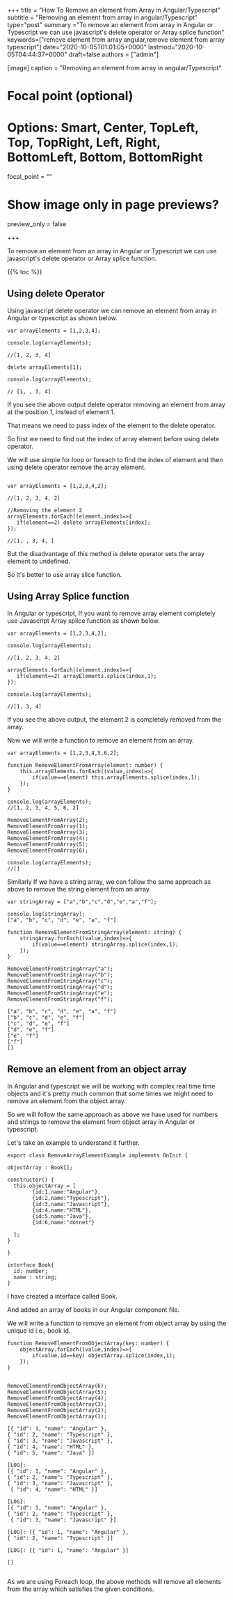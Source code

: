 +++
title = "How To Remove an element from Array in Angular/Typescript"
subtitle = "Removing an element from array in angular/Typescript"
type="post"
summary ="To remove an element from array in Angular or Typescript we can use javascript's delete operator or Array splice function"
keywords=["remove element from array angular,remove element from array typescript"]
date="2020-10-05T01:01:05+0000"
lastmod="2020-10-05T04:44:37+0000"
draft=false
authors = ["admin"]

[image]
  caption = "Removing an element from array in angular/Typescript"

  # Focal point (optional)
  # Options: Smart, Center, TopLeft, Top, TopRight, Left, Right, BottomLeft, Bottom, BottomRight
  focal_point = ""

  # Show image only in page previews?
  preview_only = false

+++

To remove an element from an array in Angular or Typescript we can use javascript's delete operator or Array splice function.

{{% toc %}}

## Using delete Operator

Using javascript delete operator we can remove an element from array in Angular or typescript as shown below.

```
var arrayElements = [1,2,3,4];

console.log(arrayElements);

//[1, 2, 3, 4] 

delete arrayElements[1];

console.log(arrayElements);

// [1, , 3, 4] 
```

If you see the above output delete operator removing an element from array at the position 1, instead of element 1.

That means we need to pass index of the element to the delete operator.

So first we need to find out the index of array element before using delete operator.

We will use simple for loop or foreach to find the index of element and then using delete operator remove the array element.

```

var arrayElements = [1,2,3,4,2];

//[1, 2, 3, 4, 2]

//Removing the element 2
arrayElements.forEach((element,index)=>{
   if(element==2) delete arrayElements[index];
});

//[1, , 3, 4, ] 

```

But the disadvantage of this method is delete operator sets the array element to undefined.

So it's better to use array slice function.

## Using Array Splice function

In Angular or typescript, If you want to remove array element completely use Javascript Array splice function as shown below.

```
var arrayElements = [1,2,3,4,2];

console.log(arrayElements);

//[1, 2, 3, 4, 2] 

arrayElements.forEach((element,index)=>{
   if(element==2) arrayElements.splice(index,1);
});

console.log(arrayElements);

//[1, 3, 4]
```

If you see the above output, the element 2 is completely removed from the array.

Now we will write a function to remove an element from an array.

```
var arrayElements = [1,2,3,4,5,6,2];

function RemoveElementFromArray(element: number) {
    this.arrayElements.forEach((value,index)=>{
        if(value==element) this.arrayElements.splice(index,1);
    });
}

console.log(arrayElements);
//[1, 2, 3, 4, 5, 6, 2] 

RemoveElementFromArray(2);
RemoveElementFromArray(1);
RemoveElementFromArray(3);
RemoveElementFromArray(4);
RemoveElementFromArray(5);
RemoveElementFromArray(6);

console.log(arrayElements);
//[]

```

Similarly If we have a string array, we can follow the same approach as above to remove the string element from an array.

```
var stringArray = ["a","b","c","d","e","a","f"];

console.log(stringArray);
["a", "b", "c", "d", "e", "a", "f"] 

function RemoveElementFromStringArray(element: string) {
    stringArray.forEach((value,index)=>{
        if(value==element) stringArray.splice(index,1);
    });
}

RemoveElementFromStringArray("a");
RemoveElementFromStringArray("b");
RemoveElementFromStringArray("c");
RemoveElementFromStringArray("d");
RemoveElementFromStringArray("e");
RemoveElementFromStringArray("f");

["a", "b", "c", "d", "e", "a", "f"] 
["b", "c", "d", "e", "f"] 
["c", "d", "e", "f"] 
["d", "e", "f"] 
["e", "f"] 
["f"]  
[] 

```

## Remove an element from an object array

In Angular and typescript we will be working with complex real time time objects and it's pretty much common that some times we might need to remove an element from the object array.

So we will follow the same approach as above we have used for numbers and strings to remove the element from object array in Angular or typescript.

Let's take an example to understand it further.

```
export class RemoveArrayElementExample implements OnInit {

objectArray : Book[];

constructor() { 
  this.objectArray = [
        {id:1,name:"Angular"},
        {id:2,name:"Typescript"},
        {id:3,name:"Javascript"},
        {id:4,name:"HTML"},
        {id:5,name:"Java"},
        {id:6,name:"dotnet"}

  ];
}

}

interface Book{
  id: number;
  name : string;
}
```

I have created a interface called Book. 

And added an array of books in our Angular component file.

We will write a function to remove an element from object array by using the unique id i.e., book id.

```
function RemoveElementFromObjectArray(key: number) {
    objectArray.forEach((value,index)=>{
        if(value.id==key) objectArray.splice(index,1);
    });
} 


RemoveElementFromObjectArray(6);
RemoveElementFromObjectArray(5);
RemoveElementFromObjectArray(4);
RemoveElementFromObjectArray(3);
RemoveElementFromObjectArray(2);
RemoveElementFromObjectArray(1);

[{ "id": 1, "name": "Angular" }, 
{ "id": 2, "name": "Typescript" }, 
{ "id": 3, "name": "Javascript" }, 
{ "id": 4, "name": "HTML" }, 
{ "id": 5, "name": "Java" }] 

[LOG]: 
[{ "id": 1, "name": "Angular" }, 
{ "id": 2, "name": "Typescript" }, 
{ "id": 3, "name": "Javascript" },
 { "id": 4, "name": "HTML" }] 

[LOG]: 
[{ "id": 1, "name": "Angular" }, 
{ "id": 2, "name": "Typescript" },
 { "id": 3, "name": "Javascript" }]

[LOG]: [{ "id": 1, "name": "Angular" }, 
{ "id": 2, "name": "Typescript" }] 

[LOG]: [{ "id": 1, "name": "Angular" }] 

[] 


```

As we are using Foreach loop, the above methods will remove all elements from the array which satisfies the given conditions.
